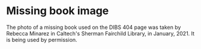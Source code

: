 Missing book image
==================

The photo of a missing book used on the DIBS 404 page was taken by Rebecca Minarez in Caltech's Sherman Fairchild Library, in January, 2021.  It is being used by permission.
